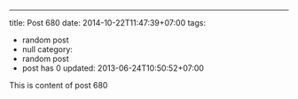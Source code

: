 ---
title: Post 680
date: 2014-10-22T11:47:39+07:00
tags:
  - random post
  - null
category:
  - random post
  - post has 0
updated: 2013-06-24T10:50:52+07:00

This is content of post 680